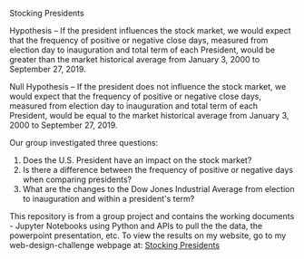 Stocking Presidents

Hypothesis – If the president influences the stock market, we would expect that the frequency of positive or negative close days, measured from election day to inauguration and total term of each President, would be greater than the market historical average from January 3, 2000 to September 27, 2019.

Null Hypothesis – If the president does not influence the stock market, we would expect that the frequency of positive or negative close days, measured from election day to inauguration and total term of each President, would be equal to the market historical average from January 3, 2000 to September 27, 2019.

Our group investigated three questions:
1. Does the U.S. President have an impact on the stock market?
2. Is there a difference between the frequency of positive or negative days when comparing presidents?
3. What are the changes to the Dow Jones Industrial Average from election to inauguration and within a president's term?

This repository is from a group project and contains the working documents - Jupyter Notebooks using Python and APIs to pull the the data, the powerpoint presentation, etc. To view the results on my website, go to my web-design-challenge webpage at: 
[Stocking Presidents](https://dianess.github.io/web-design-challenge/)